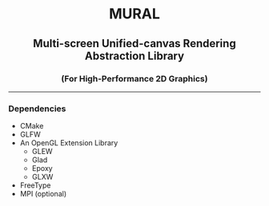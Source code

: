 <h1 align="center">MURAL</h1>
<h2 align="center">Multi-screen Unified-canvas Rendering Abstraction Library</h2>
<h3 align="center">(For High-Performance 2D Graphics)</h3>

---

### Dependencies
* CMake
* GLFW
* An OpenGL Extension Library
    * GLEW
    * Glad
    * Epoxy
    * GLXW
* FreeType
* MPI (optional)
